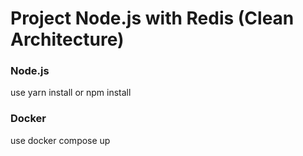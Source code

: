 # Project Node.js with Redis (Clean Architecture)

### Node.js

use yarn install or npm install

### Docker

use docker compose up
